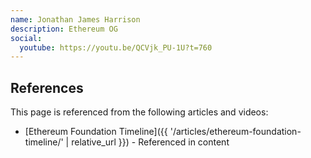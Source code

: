 ```yaml
---
name: Jonathan James Harrison
description: Ethereum OG
social:
  youtube: https://youtu.be/QCVjk_PU-1U?t=760
---
```


## References

This page is referenced from the following articles and videos:

- [Ethereum Foundation Timeline]({{ '/articles/ethereum-foundation-timeline/' | relative_url }}) - Referenced in content